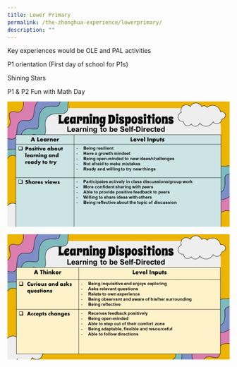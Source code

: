 ```yaml
---
title: Lower Primary
permalink: /the-zhonghua-experience/lowerprimary/
description: ""
---
```

Key experiences would be OLE and PAL activities

P1 orientation (First day of school for P1s)

Shining Stars

P1 & P2 Fun with Math Day


![](/images/image%201.jpeg)

![](/images/image%202.jpeg)



